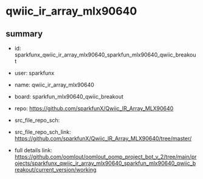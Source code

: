 # qwiic_ir_array_mlx90640
 
## summary 
* id: sparkfunx_qwiic_ir_array_mlx90640_sparkfun_mlx90640_qwiic_breakout
* user: sparkfunx
* name: qwiic_ir_array_mlx90640
* board: sparkfun_mlx90640_qwiic_breakout
* repo: https://github.com/sparkfunX/Qwiic_IR_Array_MLX90640



* src_file_repo_sch: 
* src_file_repo_sch_link: https://github.com/sparkfunX/Qwiic_IR_Array_MLX90640/tree/master/
* full details link: https://github.com/oomlout/oomlout_oomp_project_bot_v_2/tree/main/projects/sparkfunx_qwiic_ir_array_mlx90640_sparkfun_mlx90640_qwiic_breakout/current_version/working  







